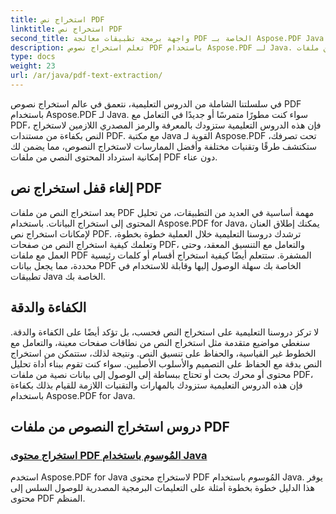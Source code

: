 ```yaml
---
title: استخراج نص PDF
linktitle: استخراج نص PDF
second_title: واجهة برمجة تطبيقات معالجة PDF الخاصة بـ Aspose.PDF Java
description: تعلم استخراج نصوص PDF باستخدام Aspose.PDF لـ Java. احصل على دروس تعليمية خطوة بخطوة لاستخراج النصوص بكفاءة من ملفات PDF.
type: docs
weight: 23
url: /ar/java/pdf-text-extraction/
---
```


في سلسلتنا الشاملة من الدروس التعليمية، نتعمق في عالم استخراج نصوص PDF باستخدام Aspose.PDF لـ Java. سواء كنت مطورًا متمرسًا أو جديدًا في التعامل مع PDF، فإن هذه الدروس التعليمية ستزودك بالمعرفة والرمز المصدري اللازمين لاستخراج النص بكفاءة من مستندات PDF. مع مكتبة Java القوية لـ Aspose.PDF تحت تصرفك، ستكتشف طرقًا وتقنيات مختلفة وأفضل الممارسات لاستخراج النصوص، مما يضمن لك إمكانية استرداد المحتوى النصي من ملفات PDF دون عناء.

## إلغاء قفل استخراج نص PDF

يعد استخراج النص من ملفات PDF مهمة أساسية في العديد من التطبيقات، من تحليل المحتوى إلى استخراج البيانات. باستخدام Aspose.PDF for Java، يمكنك إطلاق العنان لإمكانات استخراج نص PDF. ترشدك دروسنا التعليمية خلال العملية خطوة بخطوة، وتعلمك كيفية استخراج النص من صفحات PDF، والتعامل مع التنسيق المعقد، وحتى العمل مع ملفات PDF المشفرة. ستتعلم أيضًا كيفية استخراج أقسام أو كلمات رئيسية محددة، مما يجعل بيانات PDF الخاصة بك سهلة الوصول إليها وقابلة للاستخدام في تطبيقات Java الخاصة بك.

## الكفاءة والدقة

لا تركز دروسنا التعليمية على استخراج النص فحسب، بل تؤكد أيضًا على الكفاءة والدقة. سنغطي مواضيع متقدمة مثل استخراج النص من نطاقات صفحات معينة، والتعامل مع الخطوط غير القياسية، والحفاظ على تنسيق النص. ونتيجة لذلك، ستتمكن من استخراج النص بدقة مع الحفاظ على التصميم والأسلوب الأصليين. سواء كنت تقوم ببناء أداة تحليل محتوى أو محرك بحث أو تحتاج ببساطة إلى الوصول إلى بيانات نصية من ملفات PDF، فإن هذه الدروس التعليمية ستزودك بالمهارات والتقنيات اللازمة للقيام بذلك بكفاءة باستخدام Aspose.PDF for Java.

## دروس استخراج النصوص من ملفات PDF
### [استخراج محتوى PDF المُوسوم باستخدام Java](./tagged-pdf-content-extraction-using-java/)
استخدم Aspose.PDF for Java لاستخراج محتوى PDF المُوسوم باستخدام Java. يوفر هذا الدليل خطوة بخطوة أمثلة على التعليمات البرمجية المصدرية للوصول السلس إلى محتوى PDF المنظم.